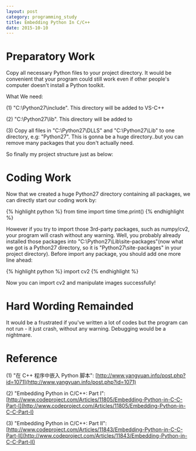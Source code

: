 ```yaml
---
layout: post
category: programming_study
title: Embedding Python In C/C++
date: 2015-10-10
---
```


# Preparatory Work

Copy all necessary Python files to your project directory. It would be convenient that your program could still work even if other people's computer doesn't install a Python toolkit.

What We need:

(1) "C:\\Python27\\include". This directory will be added to VS-C++

(2) "C:\\Python27\\lib". This directory will be added to

(3) Copy all files in "C:\\Python27\\DLLS" and "C:\\Python27\\Lib" to one directory, e.g: "Python27". This is gonna be a huge directory..but you can remove many packages that you don't actually need.

So finally my project structure just as below:

# Coding Work

Now that we created a huge Python27 directory containing all packages, we can directly start our coding work by:

{% highlight python %}
from time import time
time.print()
{% endhighlight %}

However if you try to import those 3rd-party packages, such as numpy/cv2, your program will crash without any warning. Well, you probably already installed those packages into "C:\\Python27\\Lib\\site-packages"(now what we got is a Python27 directory, so it is "Python27\\site-packages" in your project directory). Before import any package, you should add one more line ahead:

{% highlight python %}
import cv2
{% endhighlight %}

Now you can import cv2 and manipulate images successfully!

# Hard Wording Remainded

It would be a frustrated if you've written a lot of codes but the program can not run - it just crash, without any warning. Debugging would be a nightmare.

# Reference

(1) "在 C++ 程序中嵌入 Python 脚本": [http://www.yangyuan.info/post.php?id=1071](http://www.yangyuan.info/post.php?id=1071)

(2) "Embedding Python in C/C++: Part I": [http://www.codeproject.com/Articles/11805/Embedding-Python-in-C-C-Part-I](http://www.codeproject.com/Articles/11805/Embedding-Python-in-C-C-Part-I)

(3) "Embedding Python in C/C++: Part II": [http://www.codeproject.com/Articles/11843/Embedding-Python-in-C-C-Part-II](http://www.codeproject.com/Articles/11843/Embedding-Python-in-C-C-Part-II)
